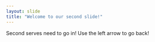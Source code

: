 ```yaml
---
layout: slide
title: "Welcome to our second slide!"
---
```

Second serves need to go in!
Use the left arrow to go back!
